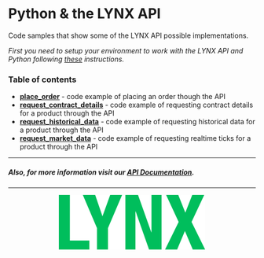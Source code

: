 # Python & the LYNX API 

Code samples that show some of the LYNX API possible implementations. 

*First you need to setup your environment to work with the LYNX API and Python following [these](/SETUP.md) instructions.*

### Table of contents
- [**place_order**](https://github.com/lynxbroker/API-examples/tree/master/Python/place_order) - code example of placing an order though the API
- [**request_contract_details**](https://github.com/lynxbroker/API-examples/tree/master/Python/request_contract_details) - code example of requesting contract details for a product through the API
- [**request_historical_data**](https://github.com/lynxbroker/API-examples/tree/master/Python/request_historical_data) - code example of requesting historical data for a product through the API
- [**request_market_data**](https://github.com/lynxbroker/API-examples/tree/master/Python/request_market_data) - code example of requesting realtime ticks for a product through the API

---
##### Also, for more information visit our [API Documentation](https://api.lynx.academy/).
---

<p align="center">
  <img src="request_market_data/images/logo_cover.svg">
</p>
